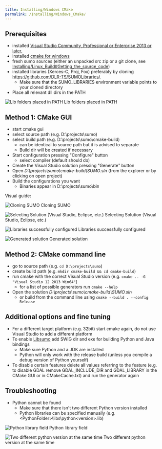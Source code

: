 ```yaml
---
title: Installing/Windows CMake
permalink: /Installing/Windows_CMake/
---
```


## Prerequisites

- installed [Visual Studio Community, Professional or Enterprise 2013
  or later.](https://www.visualstudio.com)
- installed [cmake for windows](https://cmake.org/download)
- fresh sumo sources (either an unpacked src zip or a git clone, see
  [Installing/Linux_Build\#Getting_the_source_code](../Installing/Linux_Build.md#getting_the_source_code))
- installed libraries (Xerces-C, Proj, Fox) preferably by cloning
  <https://github.com/DLR-TS/SUMOLibraries/>.
  - Make sure that the SUMO_LIBRARIES environment variable points
    to your cloned directory
- Place all relevant dll dirs in the PATH

![](../images/CMakeEnviromentVariables.png "Lib folders placed in PATH")
Lib folders placed in PATH

## Method 1: CMake GUI

- start cmake gui
- select source path (e.g. D:\\projects\\sumo)
- select build path (e.g. D:\\projects\\sumo\\cmake-build)
  - can be identical to source path but it is advised to separate
  - Build dir will be created if necessary
- Start configuration pressing "Configure" button
  - select compiler (default should do)
- Create the Visual Studio solution pressing "Generate" button
- Open *D:\\projects\\sumo\\cmake-build\\SUMO.sln* (from the explorer
or by clicking on open project)
- Build the configurations you want
  - Binaries appear in D:\\projects\\sumo\\bin

Visual guide:

![](../images/CMakeClonningSUMO.png "Cloning SUMO")
Cloning SUMO

![](../images/CMakeConfiguration1.png "Selecting Solution (Visual Studio, Eclipse, etc.)")
Selecting Solution (Visual Studio, Eclipse, etc.)

![](../images/CMakeConfiguration4.png "Libraries successfully configured")
Libraries successfully configured

![](../images/CMakeConfiguration5.png "Generated solution")
Generated solution

## Method 2: CMake command line

- go to source path (e.g. `cd D:\projects\sumo`)
- create build path (e.g. `mkdir cmake-build && cd cmake-build`)
- run cmake with the correct Visual Studio version (e.g. `cmake .. -G
"Visual Studio 12 2013 Win64"`)
  - for a list of possible generators run `cmake --help`
- Open the solution *D:\\projects\\sumo\\cmake-build\\SUMO.sln*
  - or build from the command line using `cmake --build . --config
    Release`

## Additional options and fine tuning

- For a different target platform (e.g. 32bit) start cmake again, do
not use Visual Studio to add a different platform
- To enable [Libsumo](../Libsumo.md) add SWIG dir and exe for
building Python and Java bindings
  - Make sure Python and a JDK are installed
  - Python will only work with the release build (unless you compile
    a debug version of Python yourself)
- To disable certain features delete all values referring to the
feature (e.g. to disable GDAL remove GDAL_INCLUDE_DIR and
GDAL_LIBRARY in the CMake GUI or in CMakeCache.txt) and run the
generator again

## Troubleshooting

- Python cannot be found
  - Make sure that there isn't two different Python version
    installed
  - Python libraries can be specified manually (e.g.
    <PythonFolder\>\\libs\\python<version\>.lib)

![](../images/CMakeConfiguration6.png "Python library field")
Python library field

![](../images/CMakePython1.png "Two different python version at the same time")
Two different python version at the same time